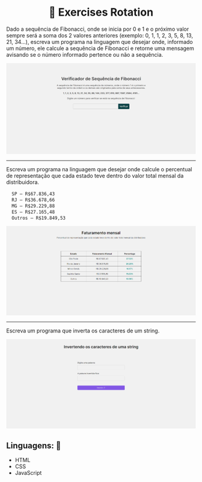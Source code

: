 <h1 align="center">📝 Exercises Rotation</h1>




<p align="center">
  <p align="left">Dado a sequência de Fibonacci, onde se inicia por 0 e 1 e o próximo valor sempre será a soma dos 2 valores anteriores (exemplo: 0, 1, 1, 2, 3, 5, 8, 13, 21, 34...), escreva um programa na linguagem que desejar onde, informado um número, ele calcule a sequência de Fibonacci e retorne uma mensagem avisando se o número informado pertence ou não a sequência.</p>
  <img src="README/02.png" alt="">
</p>

<hr/>

<p align="center">
  <p align="left">
    Escreva um programa na linguagem que desejar onde calcule o percentual de representação que cada estado teve dentro do valor total mensal da distribuidora.

      SP – R$67.836,43
      RJ – R$36.678,66
      MG – R$29.229,88
      ES – R$27.165,48
      Outros – R$19.849,53
  </p>
  <img src="README/04.png" alt="">
</p>

<hr/>

<p align="center">
  <p align="left"> Escreva um programa que inverta os caracteres de um string.</p>
  <img src="README/05.png" alt="">
</p>



## Linguagens: 🚀
- HTML
- CSS
- JavaScript
